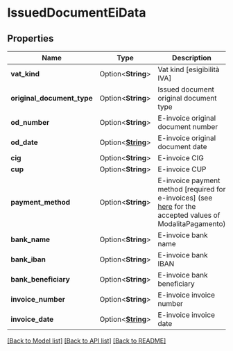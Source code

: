 # IssuedDocumentEiData

## Properties

Name | Type | Description | Notes
------------ | ------------- | ------------- | -------------
**vat_kind** | Option<**String**> | Vat kind [esigibilità IVA] | [optional]
**original_document_type** | Option<**String**> | Issued document original document type | [optional]
**od_number** | Option<**String**> | E-invoice original document number | [optional]
**od_date** | Option<[**String**](string.md)> | E-invoice original document date | [optional]
**cig** | Option<**String**> | E-invoice CIG | [optional]
**cup** | Option<**String**> | E-invoice CUP | [optional]
**payment_method** | Option<**String**> | E-invoice payment method [required for e-invoices] (see [here](https://www.fatturapa.gov.it/export/documenti/fatturapa/v1.2.2/Rappresentazione_Tabellare_FattOrdinaria_V1.2.2.pdf) for the accepted values of ModalitaPagamento) | [optional]
**bank_name** | Option<**String**> | E-invoice bank name | [optional]
**bank_iban** | Option<**String**> | E-invoice bank IBAN | [optional]
**bank_beneficiary** | Option<**String**> | E-invoice bank beneficiary | [optional]
**invoice_number** | Option<**String**> | E-invoice invoice number | [optional]
**invoice_date** | Option<[**String**](string.md)> | E-invoice invoice date | [optional]

[[Back to Model list]](../README.md#documentation-for-models) [[Back to API list]](../README.md#documentation-for-api-endpoints) [[Back to README]](../README.md)


